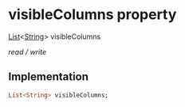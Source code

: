 


# visibleColumns property






[List](https://api.flutter.dev/flutter/dart-core/List-class.html)&lt;[String](https://api.flutter.dev/flutter/dart-core/String-class.html)> visibleColumns
  
_read / write_






## Implementation

```dart
List<String> visibleColumns;


```







